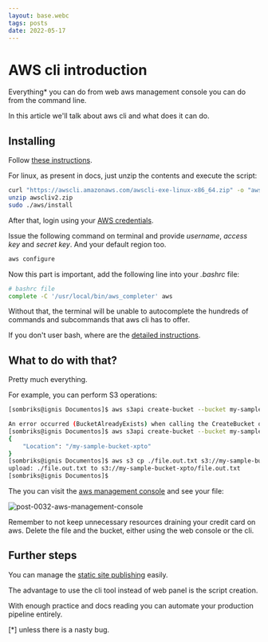 ```yaml
---
layout: base.webc
tags: posts
date: 2022-05-17
---
```

# AWS cli introduction

Everything* you can do from web aws management console you can do from the
command line.

In this article we'll talk about aws cli and what does it can do.

## Installing

Follow [these instructions](https://docs.aws.amazon.com/cli/latest/userguide/getting-started-install.html).

For linux, as present in docs, just unzip the contents and execute the script:

```bash
curl "https://awscli.amazonaws.com/awscli-exe-linux-x86_64.zip" -o "awscliv2.zip"
unzip awscliv2.zip
sudo ./aws/install
```

After that, login using your [AWS credentials](https://docs.aws.amazon.com/cli/latest/userguide/cli-configure-quickstart.html#cli-configure-quickstart-creds-create).

Issue the following command on terminal and provide *username*, *access key* and
*secret key*. And your default region too.

```bash
aws configure
```

Now this part is important, add the following line into your *.bashrc* file:

```bash
# bashrc file
complete -C '/usr/local/bin/aws_completer' aws
```

Without that, the terminal will be unable to autocomplete the hundreds of
commands and subcommands that aws cli has to offer.

If you don't user bash, where are the
[detailed instructions](https://docs.aws.amazon.com/cli/latest/userguide/cli-configure-completion.html).

## What to do with that?

Pretty much everything.

For example, you can perform S3 operations:

```bash
[sombriks@ignis Documentos]$ aws s3api create-bucket --bucket my-sample-bucket

An error occurred (BucketAlreadyExists) when calling the CreateBucket operation: The requested bucket name is not available. The bucket namespace is shared by all users of the system. Please select a different name and try again.
[sombriks@ignis Documentos]$ aws s3api create-bucket --bucket my-sample-bucket-xpto
{
    "Location": "/my-sample-bucket-xpto"
}
[sombriks@ignis Documentos]$ aws s3 cp ./file.out.txt s3://my-sample-bucket-xpto/file.out.txt
upload: ./file.out.txt to s3://my-sample-bucket-xpto/file.out.txt
[sombriks@ignis Documentos]$ 
```

The you can visit the
[aws management console](https://s3.console.aws.amazon.com/s3/buckets/my-sample-bucket-xpto?region=us-east-1&tab=objects)
and see your file:

![post-0032-aws-management-console](post-pics/0032-introduction-to-aws-cli/s3-buckets.png)

Remember to not keep unnecessary resources draining your credit card on aws.
Delete the file and the bucket, either using the web console or the cli.

## Further steps

You can manage the
[static site publishing](https://github.com/sombriks/sample-static-site-on-s3-example) easily.

The advantage to use the cli tool instead of web panel is the script creation.

With enough practice and docs reading you can automate your production pipeline
entirely.

[*] unless there is a nasty bug.
